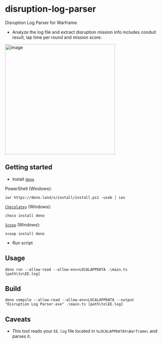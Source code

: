 # disruption-log-parser
Disruption Log Parser for Warframe.
- Analyze the log file and extract disruption mission info includes conduit result, lap time per round and mission score.

<img width="360" alt="image" src="https://user-images.githubusercontent.com/59867960/142774950-ec50218e-593a-4e3b-8f42-e4f80ea99180.png">


## Getting started
- Install [`deno`](https://deno.land/)

PowerShell (Windows):
```
iwr https://deno.land/x/install/install.ps1 -useb | iex
```
[`Chocolatey`](https://community.chocolatey.org/packages/deno) (Windows):
```
choco install deno
```
[`Scoop`](https://scoop.sh/) (Windows):
```
scoop install deno
```
- Run script
## Usage
```
deno run --allow-read --allow-env=LOCALAPPDATA .\main.ts [path\to\EE.log]
```

## Build
```
deno compile --allow-read --allow-env=LOCALAPPDATA --output "Disruption Log Parser.exe" .\main.ts [path\to\EE.log]
```

## Caveats
- This tool reads your `EE.log` file located in `%LOCALAPPDATA%\Warframe\` and parses it.